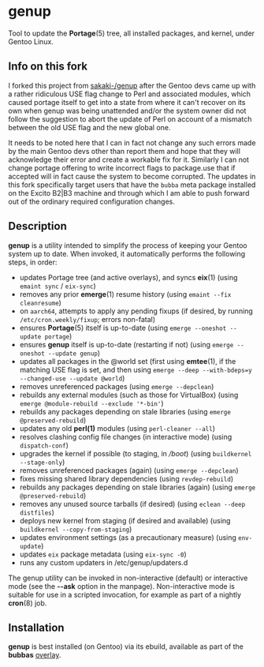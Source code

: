 # genup
Tool to update the **Portage**(5) tree, all installed packages, and kernel, under Gentoo Linux.

## Info on this fork
I forked this project from [sakaki-/genup](https://github.com/sakaki-/genup) after the Gentoo devs came up with a rather ridiculous USE flag change to Perl and associated modules, which caused portage itself to get into a state from where it can't recover on its own when genup was being unattended and/or the system owner did not follow the suggestion to abort the update of Perl on account of a mismatch between the old USE flag and the new global one.

It needs to be noted here that I can in fact not change any such errors made by the main Gentoo devs other than report them and hope that they will acknowledge their error and create a workable fix for it. Similarly I can not change portage offering to write incorrect flags to package.use that if accepted will in fact cause the system to become corrupted. The updates in this fork specifically target users that have the `bubba` meta package installed on the Excito B2|B3 machine and through which I am able to push forward out of the ordinary required configuration changes.

## Description
**genup** is a utility intended to simplify the process of keeping your Gentoo system up to date. When invoked, it automatically performs the following steps, in order:
* updates Portage tree (and active overlays), and syncs **eix**(1)
(using `emaint sync` / `eix-sync`)
* removes any prior **emerge**(1) resume history
(using `emaint --fix cleanresume`)
* on `aarch64`, attempts to apply any pending fixups
(if desired, by running `/etc/cron.weekly/fixup`; errors non-fatal)
* ensures **Portage**(5) itself is up-to-date
(using `emerge --oneshot --update portage`)
* ensures **genup** itself is up-to-date (restarting if not)
(using `emerge --oneshot --update genup`)
* updates all packages in the @world set
(first using **emtee**(1), if the matching USE flag is set, and then using `emerge --deep --with-bdeps=y --changed-use --update @world`)
* removes unreferenced packages
(using `emerge --depclean`)
* rebuilds any external modules (such as those for VirtualBox)
(using `emerge @module-rebuild --exclude '*-bin'`)
* rebuilds any packages depending on stale libraries
(using `emerge @preserved-rebuild`)
* updates any old **perl(1)** modules
(using `perl-cleaner --all`)
* resolves clashing config file changes (in interactive mode)
(using `dispatch-conf`)
* upgrades the kernel if possible (to staging, in _/boot_)
(using `buildkernel --stage-only`)
* removes unreferenced packages (again)
(using `emerge --depclean`)
* fixes missing shared library dependencies
(using `revdep-rebuild`)
* rebuilds any packages depending on stale libraries (again)
(using `emerge @preserved-rebuild`)
* removes any unused source tarballs (if desired)
(using `eclean --deep distfiles`)
* deploys new kernel from staging (if desired and available)
(using `buildkernel --copy-from-staging`)
* updates environment settings (as a precautionary measure)
(using `env-update`)
* updates `eix` package metadata
(using `eix-sync -0`)
* runs any custom updaters in /etc/genup/updaters.d

The genup utility can be invoked in non-interactive (default) or interactive mode (see the **--ask** option in the manpage). Non-interactive mode is suitable for use in a scripted invocation, for example as part of a nightly **cron**(8) job.

## Installation

**genup** is best installed (on Gentoo) via its ebuild, available as part of the **bubbas** [overlay](https://github.com/gordonb3/bubba-overlay).

